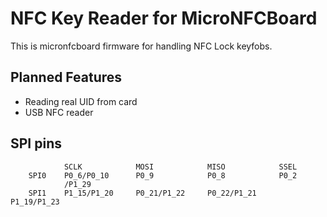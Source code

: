 NFC Key Reader for MicroNFCBoard
================================

This is micronfcboard firmware for handling NFC Lock keyfobs.

Planned Features
----------------

* Reading real UID from card
* USB NFC reader

SPI pins
--------

                SCLK            MOSI            MISO            SSEL
        SPI0    P0_6/P0_10      P0_9            P0_8            P0_2
                /P1_29
        SPI1    P1_15/P1_20     P0_21/P1_22     P0_22/P1_21     P1_19/P1_23
